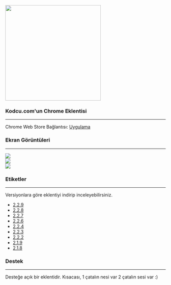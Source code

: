 <img src="https://dl.dropboxusercontent.com/u/15056258/extension/kodcu-logo.gif" width="300px"  ></img>
### Kodcu.com'un Chrome Eklentisi
---
Chrome Web Store Bağlantısı: [Uygulama](https://chrome.google.com/webstore/detail/kodcucom-haberler/cafepeokdfpkikdflnifmopdpcmbojon)

### Ekran Görüntüleri
---

<img src="https://dl.dropboxusercontent.com/u/15056258/extension/tab2.png"  ></img>
<br>
<img src="https://dl.dropboxusercontent.com/u/15056258/extension/tab3.png"  ></img>
<br>
<img src="https://dl.dropboxusercontent.com/u/15056258/extension/Untitled-2.gif" ></img>

### Etiketler
---
Versiyonlara göre eklentiyi indirip inceleyebilirsiniz.
- [2.2.9](https://github.com/kodcu/chromextension/archive/v2.2.9.zip) 
- [2.2.8](https://github.com/kodcu/chromextension/archive/v2.2.8.zip) 
- [2.2.7](https://github.com/kodcu/chromextension/archive/v2.2.7.zip) 
- [2.2.6](https://github.com/kodcu/chromextension/archive/v2.2.6.zip)
- [2.2.4](https://github.com/kodcu/chromextension/archive/v2.2.4.zip)
- [2.2.3](https://github.com/kodcu/chromextension/archive/v2.2.3.zip)
- [2.2.2](https://github.com/kodcu/chromextension/archive/v2.2.2.zip)
- [2.1.9](https://github.com/kodcu/chromextension/archive/v2.1.9.zip)
- [2.1.8](https://github.com/kodcu/chromextension/archive/v2.1.8.zip)

### Destek
---
Desteğe açık bir eklentidir. Kısacası, 1 çatalın nesi var 2 çatalın sesi var :)

